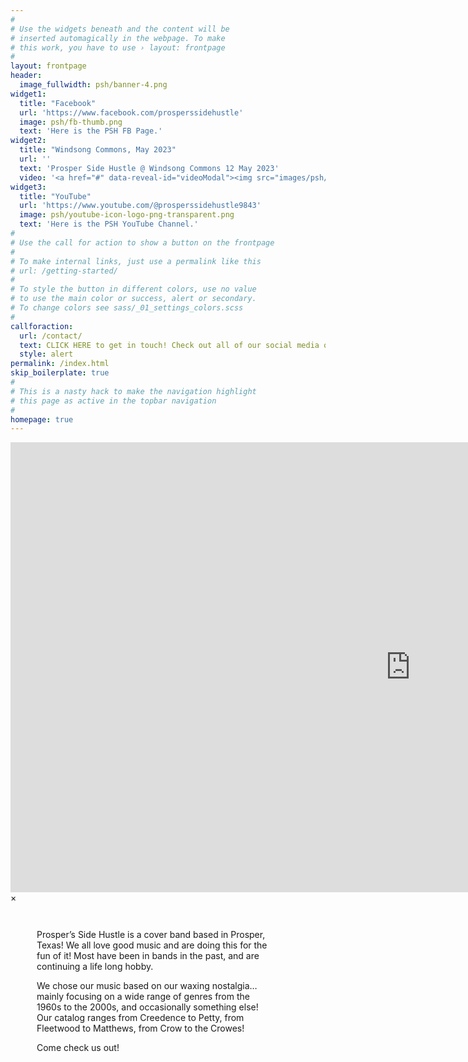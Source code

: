 ```yaml
---
#
# Use the widgets beneath and the content will be
# inserted automagically in the webpage. To make
# this work, you have to use › layout: frontpage
#
layout: frontpage
header:
  image_fullwidth: psh/banner-4.png
widget1:
  title: "Facebook"
  url: 'https://www.facebook.com/prosperssidehustle'
  image: psh/fb-thumb.png
  text: 'Here is the PSH FB Page.'
widget2:
  title: "Windsong Commons, May 2023"
  url: ''
  text: 'Prosper Side Hustle @ Windsong Commons 12 May 2023'
  video: '<a href="#" data-reveal-id="videoModal"><img src="images/psh/frontpage-video-thumb.png" width="302" height="182" alt=""/></a>'
widget3:
  title: "YouTube"
  url: 'https://www.youtube.com/@prosperssidehustle9843'
  image: psh/youtube-icon-logo-png-transparent.png
  text: 'Here is the PSH YouTube Channel.'
#
# Use the call for action to show a button on the frontpage
#
# To make internal links, just use a permalink like this
# url: /getting-started/
#
# To style the button in different colors, use no value
# to use the main color or success, alert or secondary.
# To change colors see sass/_01_settings_colors.scss
#
callforaction:
  url: /contact/
  text: CLICK HERE to get in touch! Check out all of our social media or just phone us!
  style: alert
permalink: /index.html
skip_boilerplate: true
#
# This is a nasty hack to make the navigation highlight
# this page as active in the topbar navigation
#
homepage: true
---
```


<div id="videoModal" class="reveal-modal large" data-reveal="">
  <div class="flex-video widescreen vimeo" style="display: block;">
    <iframe width="1280" height="720" src="https://www.youtube.com/embed/YrUHJj4IWqs" frameborder="0" allowfullscreen></iframe>
  </div>
  <a class="close-reveal-modal">&#215;</a>
</div>

<div style="width: 75%; margin: 3em;">
<p>Prosper’s Side Hustle is a cover band based in Prosper, Texas! We all love good music and are doing this for the fun of it! Most have been in bands in the past, and are continuing a life long hobby.</p>

<p>We chose our music based on our waxing nostalgia… mainly focusing on a wide range of genres from the 1960s to the 2000s, and occasionally something else! Our catalog ranges from Creedence to Petty, from Fleetwood to Matthews, from Crow to the Crowes!</p>

<p>Come check us out!</p>
</div>
